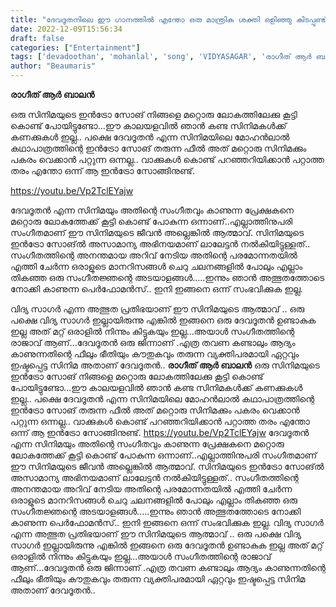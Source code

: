 ```yaml
---
title: "ദേവദൂതനിലെ ഈ ഗാനത്തിൽ എന്തോ ഒരു മാന്ത്രിക ശക്തി ഒളിഞ്ഞു കിടപ്പുണ്ട്"
date: 2022-12-09T15:56:34
draft: false
categories: ["Entertainment"]
tags: ['devadoothan', 'mohanlal', 'song', 'VIDYASAGAR', 'രാഗീത് ആർ ബാലൻ']
author: "Beaumaris"
---
```


<strong>രാഗീത് ആർ ബാലൻ</strong>

ഒരു സിനിമയുടെ ഇൻട്രോ സോങ് നിങ്ങളെ മറ്റൊരു ലോകത്തിലേക്കു കൂട്ടി കൊണ്ട് പോയിട്ടുണ്ടോ...ഈ കാലയളവിൽ ഞാൻ കണ്ട സിനിമകൾക്ക് കണക്കുകൾ ഇല്ല.. പക്ഷെ ദേവദൂതൻ എന്ന സിനിമയിലെ മോഹൻലാൽ കഥാപാത്രത്തിന്റെ ഇൻട്രോ സോങ് തരുന്ന ഫീൽ അത് മറ്റൊരു സിനിമക്കും പകരം വെക്കാൻ പറ്റുന്ന ഒന്നല്ല.. വാക്കുകൾ കൊണ്ട് പറഞ്ഞറിയിക്കാൻ പറ്റാത്ത തരം എന്തോ ഒന്ന് ആ ഇൻട്രോ സോങ്ങിനുണ്ട്.

https://youtu.be/Vp2TclEYajw

ദേവദൂതൻ എന്ന സിനിമയും അതിന്റെ സംഗീതവും കാണുന്ന പ്രേക്ഷകനെ മറ്റൊരു ലോകത്തേക്ക് കൂട്ടി കൊണ്ട് പോകുന്ന ഒന്നാണ്..എല്ലാത്തിനുപരി സംഗീതമാണ് ഈ സിനിമയുടെ ജീവൻ അല്ലെങ്കിൽ ആത്മാവ്. സിനിമയുടെ ഇൻട്രോ സോങ്ൽ അസാമാന്യ അഭിനയമാണ് ലാലേട്ടൻ നൽകിയിട്ടുള്ളത്.. സംഗീതത്തിന്റെ അനന്തമായ അറിവ് നേടിയ അതിന്റെ പരമോന്നതയിൽ എത്തി ചേർന്ന ഒരാളുടെ മാനറിസങ്ങൾ ചെറു ചലനങ്ങളിൽ പോലും എല്ലാം തികഞ്ഞ ഒരു സംഗീതജ്ഞന്റെ അടയാളങ്ങൾ.....ഇന്നും ഞാൻ അത്ഭുതത്തോടെ നോക്കി കാണുന്ന പെർഫോമൻസ്.. ഇനി ഇങ്ങനെ ഒന്ന് സംഭവിക്കുക ഇല്ല.

വിദ്യ സാഗർ എന്ന അത്ഭുത പ്രതിഭയാണ് ഈ സിനിമയുടെ ആത്മാവ് .. ഒരു പക്ഷെ വിദ്യ സാഗർ ഇല്ലായിരുന്നു എങ്കിൽ ഇങ്ങനെ ഒരു ദേവദൂതൻ ഉണ്ടാകുക ഇല്ല അത് മറ്റ് ഒരാളിൽ നിന്നും കിട്ടുകയും ഇല്ല...അയാൾ സംഗീതത്തിന്റെ രാജാവ് ആണ്...ദേവദൂതൻ ഒരു ജിന്നാണ് .എത്ര തവണ കണ്ടാലും ആദ്യം കാണുന്നതിന്റെ ഫീലും ഭീതിയും കൗതുകവും തരുന്ന വ്യക്തിപരമായി ഏറ്റവും ഇഷ്ടപ്പെട്ട സിനിമ അതാണ് ദേവദൂതൻ..
**രാഗീത് ആർ ബാലൻ** ഒരു സിനിമയുടെ ഇൻട്രോ സോങ് നിങ്ങളെ മറ്റൊരു ലോകത്തിലേക്കു കൂട്ടി കൊണ്ട് പോയിട്ടുണ്ടോ...ഈ കാലയളവിൽ ഞാൻ കണ്ട സിനിമകൾക്ക് കണക്കുകൾ ഇല്ല.. പക്ഷെ ദേവദൂതൻ എന്ന സിനിമയിലെ മോഹൻലാൽ കഥാപാത്രത്തിന്റെ ഇൻട്രോ സോങ് തരുന്ന ഫീൽ അത് മറ്റൊരു സിനിമക്കും പകരം വെക്കാൻ പറ്റുന്ന ഒന്നല്ല.. വാക്കുകൾ കൊണ്ട് പറഞ്ഞറിയിക്കാൻ പറ്റാത്ത തരം എന്തോ ഒന്ന് ആ ഇൻട്രോ സോങ്ങിനുണ്ട്. https://youtu.be/Vp2TclEYajw ദേവദൂതൻ എന്ന സിനിമയും അതിന്റെ സംഗീതവും കാണുന്ന പ്രേക്ഷകനെ മറ്റൊരു ലോകത്തേക്ക് കൂട്ടി കൊണ്ട് പോകുന്ന ഒന്നാണ്..എല്ലാത്തിനുപരി സംഗീതമാണ് ഈ സിനിമയുടെ ജീവൻ അല്ലെങ്കിൽ ആത്മാവ്. സിനിമയുടെ ഇൻട്രോ സോങ്ൽ അസാമാന്യ അഭിനയമാണ് ലാലേട്ടൻ നൽകിയിട്ടുള്ളത്.. സംഗീതത്തിന്റെ അനന്തമായ അറിവ് നേടിയ അതിന്റെ പരമോന്നതയിൽ എത്തി ചേർന്ന ഒരാളുടെ മാനറിസങ്ങൾ ചെറു ചലനങ്ങളിൽ പോലും എല്ലാം തികഞ്ഞ ഒരു സംഗീതജ്ഞന്റെ അടയാളങ്ങൾ.....ഇന്നും ഞാൻ അത്ഭുതത്തോടെ നോക്കി കാണുന്ന പെർഫോമൻസ്.. ഇനി ഇങ്ങനെ ഒന്ന് സംഭവിക്കുക ഇല്ല. വിദ്യ സാഗർ എന്ന അത്ഭുത പ്രതിഭയാണ് ഈ സിനിമയുടെ ആത്മാവ് .. ഒരു പക്ഷെ വിദ്യ സാഗർ ഇല്ലായിരുന്നു എങ്കിൽ ഇങ്ങനെ ഒരു ദേവദൂതൻ ഉണ്ടാകുക ഇല്ല അത് മറ്റ് ഒരാളിൽ നിന്നും കിട്ടുകയും ഇല്ല...അയാൾ സംഗീതത്തിന്റെ രാജാവ് ആണ്...ദേവദൂതൻ ഒരു ജിന്നാണ് .എത്ര തവണ കണ്ടാലും ആദ്യം കാണുന്നതിന്റെ ഫീലും ഭീതിയും കൗതുകവും തരുന്ന വ്യക്തിപരമായി ഏറ്റവും ഇഷ്ടപ്പെട്ട സിനിമ അതാണ് ദേവദൂതൻ..

